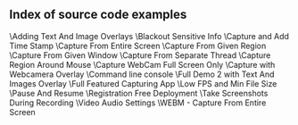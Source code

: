 ## Index of source code examples


\Adding Text And Image Overlays
\Blackout Sensitive Info
\Capture and Add Time Stamp
\Capture From Entire Screen
\Capture From Given Region
\Capture From Given Window
\Capture From Separate Thread
\Capture Region Around Mouse
\Capture WebCam Full Screen Only
\Capture with Webcamera Overlay
\Command line console
\Full Demo 2 with Text And Images Overlay
\Full Featured Capturing App
\Low FPS and Min File Size
\Pause And Resume
\Registration Free Deployment
\Take Screenshots During Recording
\Video Audio Settings
\WEBM - Capture From Entire Screen
